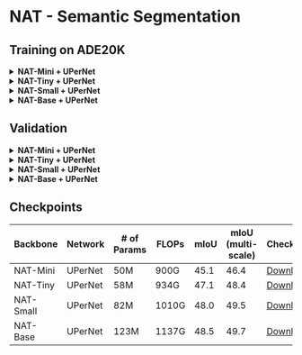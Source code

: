 # NAT - Semantic Segmentation

## Training on ADE20K
<details>
<summary>
<b>NAT-Mini + UPerNet</b>
</summary>

```shell
./dist_train.sh configs/nat/upernet_nat_mini_512x512_160k_ade20k.py $NUM_GPUS --cfg-options data.samples_per_gpu=$((16/$NUM_GPUS)) data.workers_per_gpu=$((16/$NUM_GPUS))
```
</details>
<details>
<summary>
<b>NAT-Tiny + UPerNet</b>
</summary>

```shell
./dist_train.sh configs/nat/upernet_nat_tiny_512x512_160k_ade20k.py $NUM_GPUS --cfg-options data.samples_per_gpu=$((16/$NUM_GPUS)) data.workers_per_gpu=$((16/$NUM_GPUS))
```
</details>
<details>
<summary>
<b>NAT-Small + UPerNet</b>
</summary>

```shell
./dist_train.sh configs/nat/upernet_nat_small_512x512_160k_ade20k.py $NUM_GPUS --cfg-options data.samples_per_gpu=$((16/$NUM_GPUS)) data.workers_per_gpu=$((16/$NUM_GPUS))
```
</details>
<details>
<summary>
<b>NAT-Base + UPerNet</b>
</summary>

```shell
./dist_train.sh configs/nat/upernet_nat_base_512x512_160k_ade20k.py $NUM_GPUS --cfg-options data.samples_per_gpu=$((16/$NUM_GPUS)) data.workers_per_gpu=$((16/$NUM_GPUS))
```
</details>

## Validation
<details>
<summary>
<b>NAT-Mini + UPerNet</b>
</summary>

Single scale:
```shell
./dist_test.sh \
    configs/nat/upernet_nat_mini_512x512_160k_ade20k.py \
    https://shi-labs.com/projects/nat/checkpoints/SEG/nat_mini_upernet.pth \
    $NUM_GPUS \
    --eval mIoU
```

Multi scale:
```shell
./dist_test.sh \
    configs/nat/upernet_nat_mini_512x512_160k_ade20k.py \
    https://shi-labs.com/projects/nat/checkpoints/SEG/nat_mini_upernet.pth \
    $NUM_GPUS \
    --eval mIoU --aug-test
```
</details>
<details>
<summary>
<b>NAT-Tiny + UPerNet</b>
</summary>

Single scale:
```shell
./dist_test.sh \
    configs/nat/upernet_nat_tiny_512x512_160k_ade20k.py \
    https://shi-labs.com/projects/nat/checkpoints/SEG/nat_tiny_upernet.pth \
    $NUM_GPUS \
    --eval mIoU
```

Multi scale:
```shell
./dist_test.sh \
    configs/nat/upernet_nat_tiny_512x512_160k_ade20k.py \
    https://shi-labs.com/projects/nat/checkpoints/SEG/nat_tiny_upernet.pth \
    $NUM_GPUS \
    --eval mIoU --aug-test
```
</details>
<details>
<summary>
<b>NAT-Small + UPerNet</b>
</summary>

Single scale:
```shell
./dist_test.sh \
    configs/nat/upernet_nat_small_512x512_160k_ade20k.py \
    https://shi-labs.com/projects/nat/checkpoints/SEG/nat_small_upernet.pth \
    $NUM_GPUS \
    --eval mIoU
```

Multi scale:
```shell
./dist_test.sh \
    configs/nat/upernet_nat_small_512x512_160k_ade20k.py \
    https://shi-labs.com/projects/nat/checkpoints/SEG/nat_small_upernet.pth \
    $NUM_GPUS \
    --eval mIoU --aug-test
```
</details>
<details>
<summary>
<b>NAT-Base + UPerNet</b>
</summary>

Single scale:
```shell
./dist_test.sh \
    configs/nat/upernet_nat_base_512x512_160k_ade20k.py \
    https://shi-labs.com/projects/nat/checkpoints/SEG/nat_base_upernet.pth \
    $NUM_GPUS \
    --eval mIoU
```

Multi scale:
```shell
./dist_test.sh \
    configs/nat/upernet_nat_base_512x512_160k_ade20k.py \
    https://shi-labs.com/projects/nat/checkpoints/SEG/nat_base_upernet.pth \
    $NUM_GPUS \
    --eval mIoU --aug-test
```
</details>

## Checkpoints
| Backbone | Network | # of Params | FLOPs | mIoU | mIoU (multi-scale) | Checkpoint | Config |
|---|---|---|---|---|---|---|---|
| NAT-Mini | UPerNet | 50M | 900G | 45.1 | 46.4 | [Download](https://shi-labs.com/projects/nat/checkpoints/SEG/nat_mini_upernet.pth) | [config.py](configs/nat/upernet_nat_mini_512x512_160k_ade20k.py) |
| NAT-Tiny | UPerNet | 58M | 934G | 47.1 | 48.4 | [Download](https://shi-labs.com/projects/nat/checkpoints/SEG/nat_tiny_upernet.pth) | [config.py](configs/nat/upernet_nat_tiny_512x512_160k_ade20k.py) |
| NAT-Small | UPerNet | 82M | 1010G | 48.0 | 49.5 | [Download](https://shi-labs.com/projects/nat/checkpoints/SEG/nat_small_upernet.pth) | [config.py](configs/nat/upernet_nat_small_512x512_160k_ade20k.py) |
| NAT-Base | UPerNet | 123M | 1137G | 48.5 | 49.7 | [Download](https://shi-labs.com/projects/nat/checkpoints/SEG/nat_base_upernet.pth) | [config.py](configs/nat/upernet_nat_base_512x512_160k_ade20k.py) |
